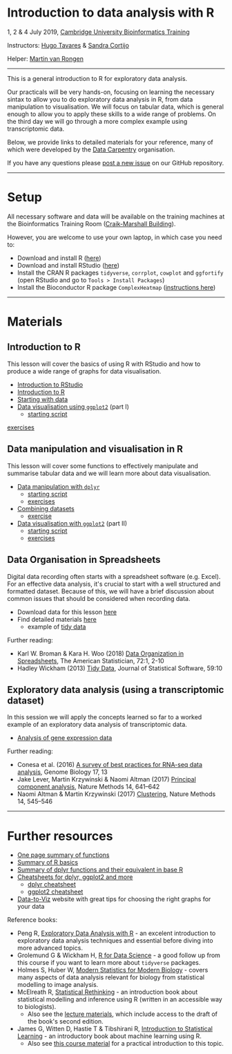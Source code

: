 # Introduction to data analysis with R

1, 2 & 4 July 2019, [Cambridge University Bioinformatics Training](https://bioinfotraining.bio.cam.ac.uk/)

Instructors: [Hugo Tavares](https://www.slcu.cam.ac.uk/people/tavares-hugo) & [Sandra Cortijo](https://www.slcu.cam.ac.uk/people/cortijo-sandra)

Helper: [Martin van Rongen](https://www.slcu.cam.ac.uk/people/van-rongen-martin)

----

This is a general introduction to R for exploratory data analysis. 

Our practicals will be very hands-on, focusing on learning the necessary sintax 
to allow you to do exploratory data analysis in R, from data manipulation to visualisation. 
We will focus on tabular data, which is general enough to allow you to apply 
these skills to a wide range of problems. On the third day we will go through a 
more complex example using transcriptomic data.

Below, we provide links to detailed materials for your reference, many of 
which were developed by the [Data Carpentry](https://datacarpentry.org) organisation.

If you have any questions please [post a new issue](https://github.com/tavareshugo/2019-07-01-bioinformatics_for_biologists/issues) 
on our GitHub repository.

----

# Setup

All necessary software and data will be available on the training machines at 
the Bioinformatics Training Room 
([Craik-Marshall Building](https://maps.google.co.uk/maps?hl=en-GB&q=Craik-Marshall+Building,+Downing+Site,+Cambridge&source=calendar)).

However, you are welcome to use your own laptop, in which case you need to:

* Download and install R ([here](https://cran.r-project.org/))
* Download and install RStudio ([here](https://www.rstudio.com/products/rstudio/download/#download))
* Install the CRAN R packages `tidyverse`, `corrplot`, `cowplot` and `ggfortify` (open RStudio and go to `Tools > Install Packages`)
* Install the Bioconductor R package `ComplexHeatmap` ([instructions here](https://bioconductor.org/packages/release/bioc/html/ComplexHeatmap.html))

----

# Materials 

## Introduction to R

This lesson will cover the basics of using R with RStudio and how to produce 
a wide range of graphs for data visualisation. 

* [Introduction to RStudio](https://datacarpentry.org/R-ecology-lesson/00-before-we-start.html)
* [Introduction to R](https://datacarpentry.org/R-ecology-lesson/01-intro-to-r.html)
* [Starting with data](https://datacarpentry.org/R-ecology-lesson/02-starting-with-data.html)
* [Data visualisation using `ggplot2`](https://tavareshugo.github.io/data_carpentry_extras/ggplot2_prelude/intro_ggplot2.html) (part I)
    * [starting script](https://raw.githubusercontent.com/tavareshugo/2019-07-01-bioinformatics_for_biologists/master/ggplot_partI_lesson.R)

[exercises](https://tavareshugo.github.io/data_carpentry_extras/slides_with_exercises/exercises.html)


## Data manipulation and visualisation in R

This lesson will cover some functions to effectively manipulate and summarise 
tabular data and we will learn more about data visualisation.

* [Data manipulation with `dplyr`](https://datacarpentry.org/R-ecology-lesson/03-dplyr.html)
    * [starting script](https://raw.githubusercontent.com/tavareshugo/2019-07-01-bioinformatics_for_biologists/master/dplyr_lesson.R)
    * [exercises](https://tavareshugo.github.io/data_carpentry_extras/slides_with_exercises/exercises.html#2_manipulating_data_frames_with_dplyr)
* [Combining datasets](https://rawgit.com/bioinformatics-core-shared-training/r-intermediate/master/4.summarise-and-combine-live-coding-script.html#joining)
    * [exercise](https://tavareshugo.github.io/data_carpentry_extras/slides_with_exercises/exercises.html#44_combining_datasets)
* [Data visualisation with `ggplot2`](https://datacarpentry.org/R-ecology-lesson/04-visualization-ggplot2.html#plotting_time_series_data) (part II)
    * [starting script](https://raw.githubusercontent.com/tavareshugo/2019-07-01-bioinformatics_for_biologists/master/ggplot_partII_lesson.R)
    * [exercises](https://tavareshugo.github.io/data_carpentry_extras/slides_with_exercises/exercises.html#3_plotting_with_ggplot2)


## Data Organisation in Spreadsheets

Digital data recording often starts with a spreadsheet software (e.g. Excel). 
For an effective data analysis, it's crucial to start with a well structured 
and formatted dataset. Because of this, we will have a brief discussion about 
common issues that should be considered when recording data.

* Download data for this lesson [here](https://ndownloader.figshare.com/files/2252083)
* Find detailed materials [here](https://datacarpentry.org/spreadsheet-ecology-lesson/)
    * example of [tidy data](https://docs.google.com/spreadsheets/d/1VIygwM-x-wuYVGJv1JFFPRosg0DzSXdM1jLf5bHwg7o/edit?usp=sharing)

Further reading:

*  Karl W. Broman & Kara H. Woo (2018) [Data Organization in Spreadsheets](https://doi.org/10.1080/00031305.2017.1375989), 
The American Statistician, 72:1, 2-10
* Hadley Wickham (2013) [Tidy Data](http://dx.doi.org/10.18637/jss.v059.i10), 
Journal of Statistical Software, 59:10


## Exploratory data analysis (using a transcriptomic dataset)

In this session we will apply the concepts learned so far to a worked example of 
an exploratory data analysis of transcriptomic data.

* [Analysis of gene expression data](https://tavareshugo.github.io/data-carpentry-rnaseq/)


Further reading:

* Conesa et al. (2016) [A survey of best practices for RNA-seq data analysis](https://doi.org/10.1186/s13059-016-0881-8),
Genome Biology 17, 13
* Jake Lever, Martin Krzywinski & Naomi Altman (2017) [Principal component analysis](https://www.nature.com/articles/nmeth.4346),
Nature Methods 14, 641–642
* Naomi Altman & Martin Krzywinski (2017) [Clustering](https://www.nature.com/articles/nmeth.4299), 
Nature Methods 14, 545–546

----

# Further resources

* [One page summary of functions](https://drive.google.com/file/d/1bo8vMXeeiRy8l89eIjOALezO3V5oaewY/view)
* [Summary of R basics](https://tavareshugo.github.io/data_carpentry_extras/recap_intro_r/recap_intro_r.html)
* [Summary of dplyr functions and their equivalent in base R](https://tavareshugo.github.io/data_carpentry_extras/base-r_tidyverse_equivalents/base-r_tidyverse_equivalents.html)
* [Cheatsheets for dplyr, ggplot2 and more](https://www.rstudio.com/resources/cheatsheets/)
    * [dplyr cheatsheet](https://github.com/rstudio/cheatsheets/raw/master/data-transformation.pdf)
    * [ggplot2 cheatsheet](https://github.com/rstudio/cheatsheets/raw/master/data-visualization-2.1.pdf)
* [Data-to-Viz](https://www.data-to-viz.com/) website with great tips for choosing the right graphs for your data


Reference books:

* Peng R, [Exploratory Data Analysis with R](https://bookdown.org/rdpeng/exdata/) - an excelent introduction to exploratory data analysis techniques and essential before diving into more advanced topics.
* Grolemund G & Wickham H, [R for Data Science](http://r4ds.had.co.nz/) - a good follow up from this course if you want to learn more about `tidyverse` packages.
* Holmes S, Huber W, [Modern Statistics for Modern Biology](https://www.huber.embl.de/msmb/) - covers many aspects of data analysis relevant for biology from statistical modelling to image analysis.
* McElreath R, [Statistical Rethinking](https://xcelab.net/rm/statistical-rethinking/) - an introduction book about statistical modelling and inference using R (written in an accessible way to biologists).
    * Also see the [lecture materials](https://github.com/rmcelreath/statrethinking_winter2019), which include access to the draft of the book's second edition. 
*  James G, Witten D, Hastie T & Tibshirani R, [Introduction to Statistical Learning](http://www-bcf.usc.edu/~gareth/ISL/) - an introductory book about machine learning using R.
    * Also see [this course material](https://lgatto.github.io/IntroMachineLearningWithR/) for a practical introduction to this topic.

